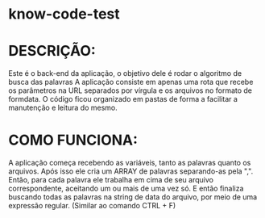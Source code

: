 # know-code-test

# DESCRIÇÃO:
Este é o back-end da aplicação, o objetivo dele é rodar o algoritmo de busca das palavras
A aplicação consiste em apenas uma rota que recebe os parâmetros na URL separados por vírgula e os arquivos no formato de formdata.
O código ficou organizado em pastas de forma a facilitar a manutenção e leitura do mesmo.

# COMO FUNCIONA:
A aplicação começa recebendo as variáveis, tanto as palavras quanto os arquivos.
Após isso ele cria um ARRAY de palavras separando-as pela ",". 
Então, para cada palavra ele trabalha em cima de seu arquivo correspondente, aceitando um ou mais de uma vez só.
E então finaliza buscando todas as palavras na string de data do arquivo, por meio de uma expressão regular. (Similar ao comando CTRL + F)

